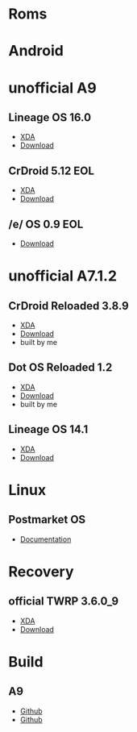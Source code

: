 Roms
=====

Android
=====

unofficial A9
=====

Lineage OS 16.0
-----
* [XDA](https://forum.xda-developers.com/t/rom-9-0-unofficial-g800f-m-y-lineageos-16-0-beta-28-09-2021.3868612/page-48#post-85698707)
* [Download](https://androidfilehost.com/?w=files&flid=64356&sort_by=date&sort_dir=DESC)

CrDroid 5.12 EOL
-----
* [XDA](https://forum.xda-developers.com/t/rom-9-0-unofficial-g800f-m-y-crdroid-5-12-p-2021-03-14.3880298/)
* [Download](https://www.dropbox.com/s/s1ehimjwyjdk9j8/crDroidAndroid-9.0-20210313-kminilte-v5.12.zip?dl=0)

/e/ OS 0.9 EOL
-----
* [Download](https://ecloud.global/s/iKwfXCi2y8d5SbK)


unofficial A7.1.2
=====

CrDroid Reloaded 3.8.9
-----
* [XDA](https://forum.xda-developers.com/t/rom-7-1-2-crdroid-reloaded-3-8-9-for-kminilte-unofficial-02jan.4398869/)
* [Download](https://sourceforge.net/projects/sirrgb-roms/files/Kminilte/CrDroid/crDroidAndroid-7.1.2-20220102-kminilte-v3.8.9.zip/download)
* built by me

Dot OS Reloaded 1.2
-----
* [XDA](https://forum.xda-developers.com/t/rom-7-1-2-dot-os-reloaded-1-2-for-kminilte-unofficial-3jan.4385625/)
* [Download](https://sourceforge.net/projects/sirrgb-roms/files/Kminilte/Dot_OS/DOT-N-v1.2-20220103-kminilte-UNOFFICIAL.zip/download)
* built by me

Lineage OS 14.1
-----
* [XDA](https://forum.xda-developers.com/t/g800f-m-y-rom-7-1-njh47f-lineageos-14-1-for-g800f-m-y-beta-19-08-2017.3549055/post-85154147)
* [Download](https://androidfilehost.com/?w=files&flid=201249&sort_by=date&sort_dir=DESC)


Linux
=====

Postmarket OS
-----
* [Documentation](https://wiki.postmarketos.org/wiki/Samsung_Galaxy_S5_mini_(samsung-kminilte))


Recovery
=====

official TWRP 3.6.0_9
-----
* [XDA](https://forum.xda-developers.com/t/recovery-official-twrp-3-1-1-for-exynos.3626646/)
* [Download](https://dl.twrp.me/kminilte/)

Build
=====

A9
-----
* [Github](https://github.com/Spookcity/android_.repo_local_manifests)
* [Github](https://github.com/SirRGB/local_manifests/tree/main/kminilte)
